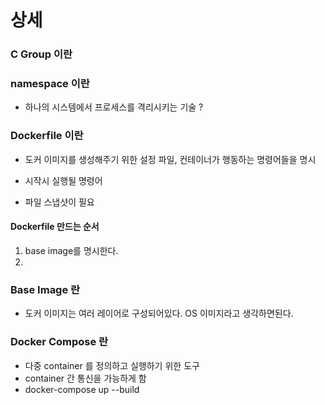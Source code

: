 # 상세


### C Group 이란

### namespace 이란
- 하나의 시스템에서 프로세스를 격리시키는 기술 ?


### Dockerfile 이란
-   도커 이미지를 생성해주기 위한 설정 파일, 컨테이너가 행동하는 명령어들을 명시

-   시작시 실행될 명령어
-   파일 스냅샷이 필요

#### Dockerfile 만드는 순서
1.  base image를 명시한다.
2. 

### Base Image 란
-   도커 이미지는 여러 레이어로 구성되어있다. OS 이미지라고 생각하면된다.


### Docker Compose 란
-   다중 container 를 정의하고 실행하기 위한 도구
-   container 간 통신을 가능하게 함
-   docker-compose up --build